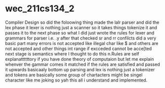 # wec_211cs134_2
Compiler Design
so did the foloowing thing made the lalr parser and did the lex phase it lexer is nothing just a scanner so it takes things tokenize it and passes it to the next phase so what I did just wrote the rules for lexer and grammars for parser i.e. .y 
after that checked sr and rr confilcts did a very basic part many errors is not accepted like illegal char like $ and others are not accepted and other things int range if excceded cannot be acce[ted next stage is semantics where I thought to do this 
n.Rules are self explanattttttory if you have done theory of computaion but let me explain whenver the gammar comes it matched if the rules are satisfied and passed it upwards basicaaly bottom up parsing and lex is nothing just a tokenizer and tokens are basically some group of chartacters  might be singel character like me 
joking so yah this all i understand and implemented.
